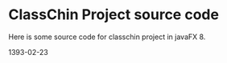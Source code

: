 ClassChin Project source code
=====
Here is some source code for classchin project in javaFX 8.

1393-02-23
